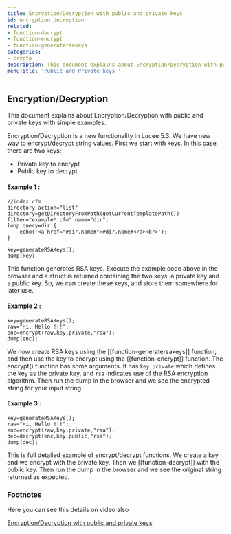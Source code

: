 ```yaml
---
title: Encryption/Decryption with public and private keys
id: encryption_decryption
related:
- function-decrypt
- function-encrypt
- function-generatersakeys
categories:
- crypto
description: This document explains about Encryption/Decryption with public and private keys with simple examples.
menuTitle: 'Public and Private keys '
---
```


## Encryption/Decryption ##

This document explains about Encryption/Decryption with public and private keys with simple examples.

Encryption/Decryption is a new functionality in Lucee 5.3. We have new way to encrypt/decrypt string values. First we start with keys. In this case, there are two keys:

* Private key to encrypt 
* Public key to decrypt


#### Example 1 : ####

```luceescript
//index.cfm
directory action="list" directory=getDirectoryFromPath(getCurrentTemplatePath()) filter="example*.cfm" name="dir";
loop query=dir {
	echo('<a href="#dir.name#">#dir.name#</a><br>');
}
```

```luceescript
key=generateRSAKeys();
dump(key)
```

This function generates RSA keys. Execute the example code above in the browser and a struct is returned containing the two keys: a private key and a public key. So, we can create these keys, and store them somewhere for later use.


#### Example 2 : ####
	
```luceescript
key=generateRSAKeys();
raw="Hi, Hello !!!";
enc=encrypt(raw,key.private,"rsa");
dump(enc);
```

We now create RSA keys using the [[function-generatersakeys]] function, and then use the key to encrypt using the [[function-encrypt]] function. The encrypt() function has some arguments. It has ``key.private`` which defines the key as the private key, and ``rsa`` indicates use of the RSA encryption algorithm. Then run the dump in the browser and we see the encrypted string for your input string.



#### Example 3 : ####

```luceescript
key=generateRSAKeys();
raw="Hi, Hello !!!";
enc=encrypt(raw,key.private,"rsa");
dec=decrypt(enc,key.public,"rsa");
dump(dec);
```

This is full detailed example of encrypt/decrypt functions. We create a key and we encrypt with the private key. Then we [[function-decrypt]] with the public key.  Then run the dump in the browser and we see the original string returned as expected.


### Footnotes ###

Here you can see this details on video also

[Encryption/Decryption with public and private keys](https://www.youtube.com/watch?v=2fgfq-3nWfk)

